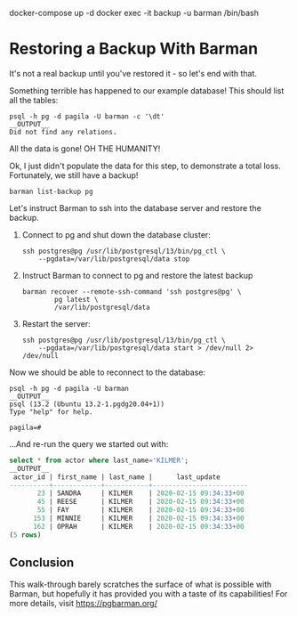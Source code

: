 docker-compose up -d
docker exec -it backup -u barman /bin/bash

# Restoring a Backup With Barman

It's not a real backup until you've restored it - so let's end with that. 

Something terrible has happened to our example database! This should list all the tables:

```shell
psql -h pg -d pagila -U barman -c '\dt'
__OUTPUT__
Did not find any relations.
```

All the data is gone! OH THE HUMANITY!

Ok, I just didn't populate the data for this step, to demonstrate a total loss. Fortunately, we still have a backup!

```shell
barman list-backup pg
```

Let's instruct Barman to ssh into the database server and restore the backup. 

1. Connect to pg and shut down the database cluster:

    ```shell
    ssh postgres@pg /usr/lib/postgresql/13/bin/pg_ctl \
        --pgdata=/var/lib/postgresql/data stop
    ```

2. Instruct Barman to connect to pg and restore the latest backup 
    ```shell
    barman recover --remote-ssh-command 'ssh postgres@pg' \
            pg latest \
            /var/lib/postgresql/data
    ```

3. Restart the server:

    ```shell
    ssh postgres@pg /usr/lib/postgresql/13/bin/pg_ctl \
        --pgdata=/var/lib/postgresql/data start > /dev/null 2> /dev/null
    ```

Now we should be able to reconnect to the database:

```shell
psql -h pg -d pagila -U barman
__OUTPUT__
psql (13.2 (Ubuntu 13.2-1.pgdg20.04+1))
Type "help" for help.

pagila=#
```

...And re-run the query we started out with:

```sql
select * from actor where last_name='KILMER';
__OUTPUT__
 actor_id | first_name | last_name |      last_update       
----------+------------+-----------+------------------------
       23 | SANDRA     | KILMER    | 2020-02-15 09:34:33+00
       45 | REESE      | KILMER    | 2020-02-15 09:34:33+00
       55 | FAY        | KILMER    | 2020-02-15 09:34:33+00
      153 | MINNIE     | KILMER    | 2020-02-15 09:34:33+00
      162 | OPRAH      | KILMER    | 2020-02-15 09:34:33+00
(5 rows)
```

<!-- This needs barman-cli on the database server - which means I can't use the std postgresql image. TODO!

Ok, so far so good - but, we're missing the update we wrote to this data! Remember, that wasn't in the base backup, it was in a partial WAL file... Fortunately, Barman still has it and knows how to use it. 

Let's try this recovery process again:

1. Connect to pg and shut down the database cluster:

    ```shell
    ssh postgres@pg /usr/lib/postgresql/13/bin/pg_ctl \
        --pgdata=/var/lib/postgresql/data stop
    ```

2. Instruct Barman to connect to pg and restore the latest backup 
    ```shell
    barman recover --remote-ssh-command 'ssh postgres@pg' \
            --get-wal \
            pg latest \
            /var/lib/postgresql/data
    ```

3. Restart the server:

    ```shell
    ssh postgres@pg /usr/lib/postgresql/13/bin/pg_ctl \
        --pgdata=/var/lib/postgresql/data start &
    ```
-->

## Conclusion

This walk-through barely scratches the surface of what is possible with Barman, but hopefully it has provided you with a taste of its capabilities! For more details, visit https://pgbarman.org/
